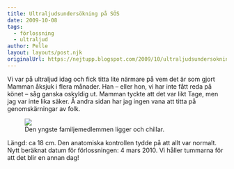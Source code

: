 ```yaml
---
title: Ultraljudsundersökning på SÖS
date: 2009-10-08
tags: 
  - förlossning
  - ultraljud	
author: Pelle
layout: layouts/post.njk
originalUrl: https://nejtupp.blogspot.com/2009/10/ultraljudsundersokning-pa-sos.html
---
```


Vi var på ultraljud idag och fick titta lite närmare på vem det är som gjort Mamman åksjuk i flera månader. Han – eller hon, vi har inte fått reda på könet – såg ganska oskyldig ut. Mamman tyckte att det var likt Tage, men jag var inte lika säker. Å andra sidan har jag ingen vana att titta på genomskärningar av folk.

<figure>
	<img src="../../../img/2009/10/lagolina-ultaljud2.png">
	<figcaption>Den yngste familjemedlemmen ligger och chillar.</figcaption>
</figure>

Längd: ca 18 cm. Den anatomiska kontrollen tydde på att allt var normalt. Nytt beräknat datum för förlossningen: 4 mars 2010. Vi håller tummarna för att det blir en annan dag!
